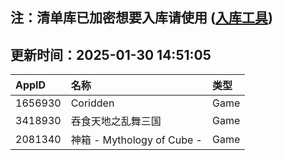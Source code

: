 ## 注：清单库已加密想要入库请使用 ([入库工具](https://github.com/BlankTMing/ManifestAutoUpdate/releases))

## 更新时间：2025-01-30 14:51:05
| AppID | 名称 | 类型  |
| :-------------------- | :----------------------------- | :----------- |
| 1656930 | Coridden| Game |
| 3418930 | 吞食天地之乱舞三国| Game |
| 2081340 | 神箱 - Mythology of Cube -| Game |
